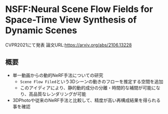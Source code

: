 # NSFF:Neural Scene Flow Fields for Space-Time View Synthesis of Dynamic Scenes
CVPR2021にて発表
論文URL:https://arxiv.org/abs/2106.13228

## 概要
- 単一動画からの動的NeRF手法についての研究
  - ```Scene Flow Filed```という3Dシーンの動きのフローを推定する空間を追加
  - このアイディアにより、静的動的成分の分離・時間的な補間が可能になり、高品質なレンダリングが可能
- 3DPhotoや従来のNeRF手法と比較して、精度が高い再構成結果を得られる事を確認

## 